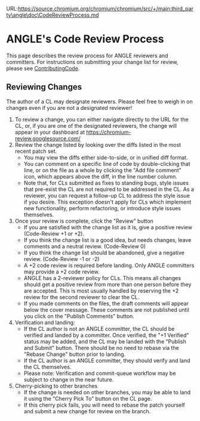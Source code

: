 URL:https://source.chromium.org/chromium/chromium/src/+/main:third_party\angle\doc\CodeReviewProcess.md
# ANGLE's Code Review Process

This page describes the review process for ANGLE reviewers and committers. For
instructions on submitting your change list for review, please see
[ContributingCode](ContributingCode.md).

## Reviewing Changes

The author of a CL may designate reviewers. Please feel free to weigh in on
changes even if you are not a designated reviewer!

1.  To review a change, you can either navigate directly to the URL for the CL,
    or, if you are one of the designated reviewers, the change will appear in
    your dashboard at https://chromium-review.googlesource.com/
2.  Review the change listed by looking over the diffs listed in the most recent
    patch set.
    *   You may view the diffs either side-to-side, or in unified diff format.
    *   You can comment on a specific line of code by double-clicking that line,
        or on the file as a whole by clicking the "Add file comment" icon, which
        appears above the diff, in the line number column.
    *   Note that, for CLs submitted as fixes to standing bugs, style issues
        that pre-exist the CL are not required to be addressed in the CL. As a
        reviewer, you can request a follow-up CL to address the style issue if
        you desire. This exception doesn't apply for CLs which implement new
        functionality, perform refactoring, or introduce style issues
        themselves.
3.  Once your review is complete, click the "Review" button
    *   If you are satisfied with the change list as it is, give a positive
        review (Code-Review +1 or +2).
    *   If you think the change list is a good idea, but needs changes, leave
        comments and a neutral review. (Code-Review 0)
    *   If you think the change list should be abandoned, give a negative
        review. (Code-Review -1 or -2)
    *   A +2 code review is required before landing. Only ANGLE committers may
        provide a +2 code review.
    *   ANGLE has a 2-reviewer policy for CLs. This means all changes should get
        a positive review from more than one person before they are accepted.
        This is most usually handled by reserving the +2 review for the second
        reviewer to clear the CL.
    *   If you made comments on the files, the draft comments will appear below
        the cover message. These comments are not published until you click on
        the "Publish Comments" button.
4.  Verification and landing:
    *   If the CL author is not an ANGLE committer, the CL should be verified
        and landed by a committer. Once verified, the "+1 Verified" status may
        be added, and the CL may be landed with the "Publish and Submit" button.
        There should be no need to rebase via the "Rebase Change" button prior
        to landing.
    *   If the CL author is an ANGLE committer, they should verify and land the
        CL themselves.
    *   Please note: Verification and commit-queue workflow may be subject to
        change in the near future.
5.  Cherry-picking to other branches
    *   If the change is needed on other branches, you may be able to land it
        using the "Cherry Pick To" button on the CL page.
    *   If this cherry pick fails, you will need to rebase the patch yourself
        and submit a new change for review on the branch.
